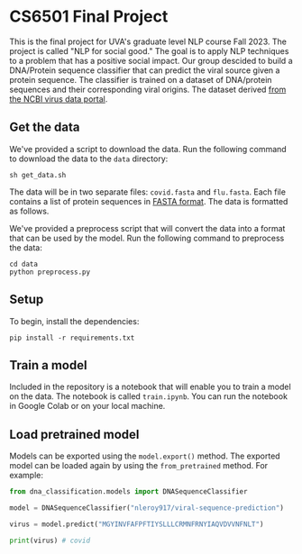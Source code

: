 # CS6501 Final Project
This is the final project for UVA's graduate level NLP course Fall 2023. The project is called "NLP for social good." The goal is to apply NLP techniques to a problem that has a positive social impact. Our group descided to build a DNA/Protein sequence classifier that can predict the viral source given a protein sequence. The classifier is trained on a dataset of DNA/protein sequences and their corresponding viral origins. The dataset derived [from the NCBI virus data portal](https://www.ncbi.nlm.nih.gov/labs/virus/vssi/#/).

## Get the data
We've provided a script to download the data. Run the following command to download the data to the `data` directory:
```console
sh get_data.sh
```
The data will be in two separate files: `covid.fasta` and `flu.fasta`. Each file contains a list of protein sequences in [FASTA format](https://en.wikipedia.org/wiki/FASTA_format). The data is formatted as follows.

We've provided a preprocess script that will convert the data into a format that can be used by the model. Run the following command to preprocess the data:
```console
cd data
python preprocess.py
```

## Setup
To begin, install the dependencies:
```console
pip install -r requirements.txt
```

## Train a model
Included in the repository is a notebook that will enable you to train a model on the data. The notebook is called `train.ipynb`. You can run the notebook in Google Colab or on your local machine.

## Load pretrained model
Models can be exported using the `model.export()` method. The exported model can be loaded again by using the `from_pretrained` method. For example:
```python
from dna_classification.models import DNASequenceClassifier

model = DNASequenceClassifier("nleroy917/viral-sequence-prediction")

virus = model.predict("MGYINVFAFPFTIYSLLLCRMNFRNYIAQVDVVNFNLT")

print(virus) # covid
```

